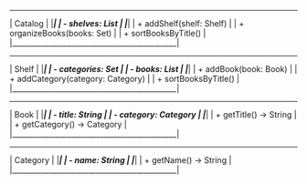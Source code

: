  _____________________________________________
|                    Catalog                  |
|_____________________________________________|
| - shelves: List<Shelf>                      |
|_____________________________________________|
| + addShelf(shelf: Shelf)                    |
| + organizeBooks(books: Set<Book>)           |
| + sortBooksByTitle()                        |
|_____________________________________________|

 _____________________________________________
|                    Shelf                    |
|_____________________________________________|
| - categories: Set<Category>                 |
| - books: List<Book>                         |
|_____________________________________________|
| + addBook(book: Book)                       |
| + addCategory(category: Category)           |
| + sortBooksByTitle()                        |
|_____________________________________________|

 _____________________________________________
|                    Book                     |
|_____________________________________________|
| - title: String                             |
| - category: Category                        |
|_____________________________________________|
| + getTitle() -> String                      |
| + getCategory() -> Category                 |
|_____________________________________________|

 _____________________________________________
|                  Category                   |
|_____________________________________________|
| - name: String                              |
|_____________________________________________|
| + getName() -> String                       |
|_____________________________________________|
